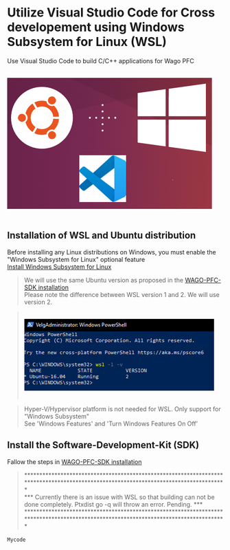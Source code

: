 # Utilize Visual Studio Code for Cross developement using Windows Subsystem for Linux (WSL)
Use Visual Studio Code to build C/C++ applications for Wago PFC

<div align="left">
   <br>
  <img src="Img\VSCodeWSL.png"><br><br>
</div>

## Installation of WSL and Ubuntu distribution
Before installing any Linux distributions on Windows, you must enable the "Windows Subsystem for Linux" optional feature <br/>
[Install Windows Subsystem for Linux](https://docs.microsoft.com/en-us/windows/wsl/install-win10)

> We will use the same Ubuntu version as proposed in the [WAGO-PFC-SDK installation](https://github.com/WAGO/pfc-firmware-sdk) <br/>
> Please note the difference between WSL version 1 and 2. We will use version 2.

> <div align="left">
>   <br>
>  <img src="Img\Powershell_wsl2.PNG"><br><br>
> </div>

> Hyper-V/Hypervisor platform is not needed for WSL. Only support for "Windows Subsystem" <br/>
> See 'Windows Features' and 'Turn Windows Features On Off'<br/>

## Install the Software-Development-Kit (SDK) 
Fallow the steps in [WAGO-PFC-SDK installation](https://github.com/WAGO/pfc-firmware-sdk) <br/> 
> ************************************************************************************************************************************* <br/>
> *** Currently there is an issue with WSL so that building can not be done completely. Ptxdist go -q will throw an error. Pending. *** <br/>
> ************************************************************************************************************************************* <br/>


```
Mycode
```


















